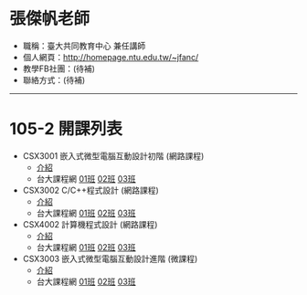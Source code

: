 # 張傑帆老師

* 職稱：臺大共同教育中心 兼任講師
* 個人網頁：http://homepage.ntu.edu.tw/~jfanc/
* 教學FB社團：(待補)
* 聯絡方式：(待補)

---

# 105-2 開課列表

* CSX3001 嵌入式微型電腦互動設計初階 (網路課程)
  * [介紹](CSX3001.md)
  * 台大課程網 [01班][CSX300101] [02班][CSX300102] [03班][CSX300103]
* CSX3002 C/C++程式設計 (網路課程)
  * [介紹](CSX3002.md)
  * 台大課程網 [01班][CSX300201] [02班][CSX300202] [03班][CSX300203]
* CSX4002 計算機程式設計 (網路課程)
  * [介紹](CSX4002.md)
  * 台大課程網 [01班][CSX400201] [02班][CSX400202] [03班][CSX400203]
* CSX3003 嵌入式微型電腦互動設計進階 (微課程)
  * [介紹](CSX3003.md)
  * 台大課程網 [01班][CSX300301] [02班][CSX300302] [03班][CSX300303]

[CSX300101]: https://nol.ntu.edu.tw/nol/coursesearch/print_table.php?course_id=H03%2003010&class=01&dpt_code=H020&ser_no=82573&semester=105-2&lang=CH
[CSX300102]: https://nol.ntu.edu.tw/nol/coursesearch/print_table.php?course_id=H03%2003010&class=02&dpt_code=H020&ser_no=16237&semester=105-2&lang=CH
[CSX300103]: https://nol.ntu.edu.tw/nol/coursesearch/print_table.php?course_id=H03%2003010&class=03&dpt_code=H020&ser_no=31755&semester=105-2&lang=CH

[CSX300201]: https://nol.ntu.edu.tw/nol/coursesearch/print_table.php?course_id=H03%2003020&class=01&dpt_code=H020&ser_no=38926&semester=105-2&lang=CH
[CSX300202]: https://nol.ntu.edu.tw/nol/coursesearch/print_table.php?course_id=H03%2003020&class=02&dpt_code=H020&ser_no=11984&semester=105-2&lang=CH
[CSX300203]: https://nol.ntu.edu.tw/nol/coursesearch/print_table.php?course_id=H03%2003020&class=03&dpt_code=H020&ser_no=43717&semester=105-2&lang=CH

[CSX400201]: https://nol.ntu.edu.tw/nol/coursesearch/print_table.php?course_id=H03%2004020&class=01&dpt_code=H020&ser_no=60502&semester=105-2&lang=CH
[CSX400202]: https://nol.ntu.edu.tw/nol/coursesearch/print_table.php?course_id=H03%2004020&class=02&dpt_code=H020&ser_no=40177&semester=105-2&lang=CH
[CSX400203]: https://nol.ntu.edu.tw/nol/coursesearch/print_table.php?course_id=H03%2004020&class=03&dpt_code=H020&ser_no=80268&semester=105-2&lang=CH

[CSX300301]: https://nol.ntu.edu.tw/nol/coursesearch/print_table.php?course_id=H03%2003030&class=01&dpt_code=H020&ser_no=57230&semester=105-2&lang=CH
[CSX300302]: https://nol.ntu.edu.tw/nol/coursesearch/print_table.php?course_id=H03%2003030&class=02&dpt_code=H020&ser_no=84073&semester=105-2&lang=CH
[CSX300303]: https://nol.ntu.edu.tw/nol/coursesearch/print_table.php?course_id=H03%2003030&class=03&dpt_code=H020&ser_no=86991&semester=105-2&lang=CH



















